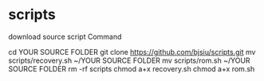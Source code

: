 # scripts

download source script Command

cd YOUR SOURCE FOLDER
git clone https://github.com/bjsiu/scripts.git
mv scripts/recovery.sh ~/YOUR SOURCE FOLDER
mv scripts/rom.sh ~/YOUR SOURCE FOLDER
rm -rf scripts
chmod a+x recovery.sh
chmod a+x rom.sh
